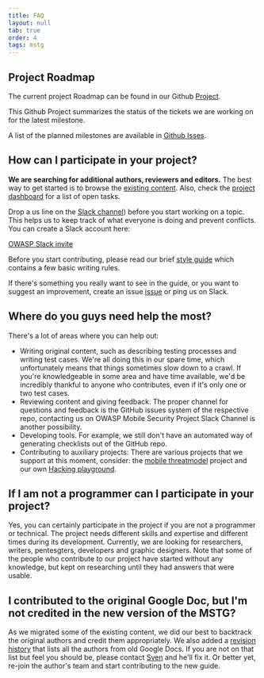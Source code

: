 ```yaml
---
title: FAQ
layout: null
tab: true
order: 4
tags: mstg
---
```


## Project Roadmap

The current project Roadmap can be found in our Github [Project](https://github.com/OWASP/owasp-mstg/projects/2).

This Github Project summarizes the status of the tickets we are working on for the latest milestone.

A list of the planned milestones are available in [Github Isses](https://github.com/OWASP/owasp-mstg/milestones).

## How can I participate in your project?

**We are searching for additional authors, reviewers and editors.** The best way to get started is to browse the [existing content](https://b-mueller.gitbooks.io/owasp-mobile-security-testing-guide/content/). Also, check the [project dashboard](https://github.com/OWASP/owasp-mstg/projects/1) for a list of open tasks.

Drop a us line on the [Slack channel](https://owasp.slack.com/messages/project-mobile_omtg/details/)) before you start working on a topic. This helps us to keep track of what everyone is doing and prevent conflicts. You can create a Slack account here:

[OWASP Slack invite](https://join.slack.com/t/owasp/shared_invite/enQtNjExMTc3MTg0MzU4LWQ2Nzg3NGJiZGQ2MjRmNzkzN2Q4YzU1MWYyZTdjYjA2ZTA5M2RkNzE2ZjdkNzI5ZThhOWY5MjljYWZmYmY4ZjM)

Before you start contributing, please read our brief [style guide](https://github.com/OWASP/owasp-mstg/blob/master/style_guide.md) which contains a few basic writing rules.

If there's something you really want to see in the guide, or you want to suggest an improvement, create an issue [issue](https://github.com/OWASP/owasp-mstg/issues) or ping us on Slack.

## Where do you guys need help the most?

There's a lot of areas where you can help out:

- Writing original content, such as describing testing processes and writing test cases. We're all doing this in our spare time, which unfortunately means that things sometimes slow down to a crawl. If you're knowledgeable in some area and have time available, we'd be incredibly thankful to anyone who contributes, even if it's only one or two test cases.
- Reviewing content and giving feedback. The proper channel for questions and feedback is the GitHub issues system of the respective repo, contacting us on OWASP Mobile Security Project Slack Channel is another possibility.
- Developing tools. For example, we still don't have an automated way of generating checklists out of the GitHub repo.
- Contributing to auxiliary projects: There are various projects that we support at this moment, consider: the [mobile threatmodel](https://github.com/OWASP/Mobile-Threatmodel) project and our own [Hacking playground](https://github.com/OWASP/MSTG-Hacking-Playground).

## If I am not a programmer can I participate in your project?

Yes, you can certainly participate in the project if you are not a programmer or technical. The project needs different skills and expertise and different times during its development. Currently, we are looking for researchers, writers, pentesgters, developers and graphic designers.
Note that some of the people who contribute to our project have started without any knowledge, but kept on researching until they had answers that were usable.

## I contributed to the original Google Doc, but I'm not credited in the new version of the MSTG?

As we migrated some of the existing content, we did our best to backtrack the original authors and credit them appropriately. We also added a [revision history](https://github.com/OWASP/owasp-mstg/blob/master/Document/0x02-Frontispiece.md) that lists all the authors from old Google Docs. If you are not on that list but feel you should be, please contact [Sven](https://github.com/sushi2k) and he'll fix it. Or better yet, re-join the author's team and start contributing to the new guide.

